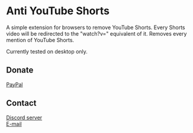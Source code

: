 # Anti YouTube Shorts
A simple extension for browsers to remove YouTube Shorts.
Every Shorts video will be redirected to the "watch?v=" equivalent of it.
Removes every mention of YouTube Shorts.

Currently tested on desktop only.

## Donate
[PayPal](https://paypal.me/zeunig)

## Contact
[Discord server](https://discord.gg/VwpuQpZghY)<br>
[E-mail](mailto:business@mail.zeunig.hu)
